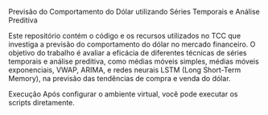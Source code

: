 Previsão do Comportamento do Dólar utilizando Séries Temporais e Análise Preditiva


Este repositório contém o código e os recursos utilizados no TCC que investiga a previsão do comportamento do dólar no mercado financeiro. O objetivo do trabalho é avaliar a eficácia de diferentes técnicas de séries temporais e análise preditiva, como médias móveis simples, médias móveis exponenciais, VWAP, ARIMA, e redes neurais LSTM (Long Short-Term Memory), na previsão das tendências de compra e venda do dólar.


Execução
Após configurar o ambiente virtual, você pode executar os scripts diretamente. 
